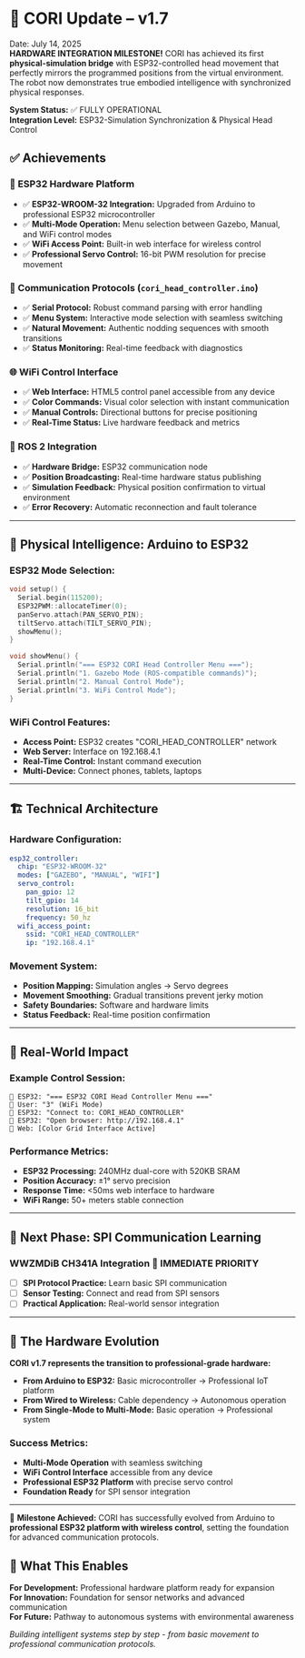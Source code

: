 # 📢 CORI Update – v1.7
Date: July 14, 2025  
**HARDWARE INTEGRATION MILESTONE!** CORI has achieved its first **physical-simulation bridge** with ESP32-controlled head movement that perfectly mirrors the programmed positions from the virtual environment. The robot now demonstrates true embodied intelligence with synchronized physical responses.

**System Status:** ✅ FULLY OPERATIONAL  
**Integration Level:** ESP32-Simulation Synchronization & Physical Head Control  

## ✅ Achievements

### 🔌 ESP32 Hardware Platform
- ✅ **ESP32-WROOM-32 Integration:** Upgraded from Arduino to professional ESP32 microcontroller
- ✅ **Multi-Mode Operation:** Menu selection between Gazebo, Manual, and WiFi control modes
- ✅ **WiFi Access Point:** Built-in web interface for wireless control
- ✅ **Professional Servo Control:** 16-bit PWM resolution for precise movement

### 🎯 Communication Protocols (`cori_head_controller.ino`)
- ✅ **Serial Protocol:** Robust command parsing with error handling
- ✅ **Menu System:** Interactive mode selection with seamless switching
- ✅ **Natural Movement:** Authentic nodding sequences with smooth transitions
- ✅ **Status Monitoring:** Real-time feedback with diagnostics

### 🌐 WiFi Control Interface
- ✅ **Web Interface:** HTML5 control panel accessible from any device
- ✅ **Color Commands:** Visual color selection with instant communication
- ✅ **Manual Controls:** Directional buttons for precise positioning
- ✅ **Real-Time Status:** Live hardware feedback and metrics

### 🔗 ROS 2 Integration
- ✅ **Hardware Bridge:** ESP32 communication node
- ✅ **Position Broadcasting:** Real-time hardware status publishing
- ✅ **Simulation Feedback:** Physical position confirmation to virtual environment
- ✅ **Error Recovery:** Automatic reconnection and fault tolerance

---

## 🚀 Physical Intelligence: Arduino to ESP32

### ESP32 Mode Selection:
```cpp
void setup() {
  Serial.begin(115200);
  ESP32PWM::allocateTimer(0);
  panServo.attach(PAN_SERVO_PIN);
  tiltServo.attach(TILT_SERVO_PIN);
  showMenu();
}

void showMenu() {
  Serial.println("=== ESP32 CORI Head Controller Menu ===");
  Serial.println("1. Gazebo Mode (ROS-compatible commands)");
  Serial.println("2. Manual Control Mode");
  Serial.println("3. WiFi Control Mode");
}
```

### WiFi Control Features:
- **Access Point:** ESP32 creates "CORI_HEAD_CONTROLLER" network
- **Web Server:** Interface on 192.168.4.1
- **Real-Time Control:** Instant command execution
- **Multi-Device:** Connect phones, tablets, laptops

---

## 🏗️ Technical Architecture

### Hardware Configuration:
```yaml
esp32_controller:
  chip: "ESP32-WROOM-32"
  modes: ["GAZEBO", "MANUAL", "WIFI"]
  servo_control:
    pan_gpio: 12
    tilt_gpio: 14
    resolution: 16_bit
    frequency: 50_hz
  wifi_access_point:
    ssid: "CORI_HEAD_CONTROLLER"
    ip: "192.168.4.1"
```

### Movement System:
- **Position Mapping:** Simulation angles → Servo degrees
- **Movement Smoothing:** Gradual transitions prevent jerky motion
- **Safety Boundaries:** Software and hardware limits
- **Status Feedback:** Real-time position confirmation

---

## 🎯 Real-World Impact

### Example Control Session:
```
🤖 ESP32: "=== ESP32 CORI Head Controller Menu ==="
👤 User: "3" (WiFi Mode)
🤖 ESP32: "Connect to: CORI_HEAD_CONTROLLER"
🤖 ESP32: "Open browser: http://192.168.4.1"
📱 Web: [Color Grid Interface Active]
```

### Performance Metrics:
- **ESP32 Processing:** 240MHz dual-core with 520KB SRAM
- **Position Accuracy:** ±1° servo precision
- **Response Time:** <50ms web interface to hardware
- **WiFi Range:** 50+ meters stable connection

---

## 🚀 Next Phase: SPI Communication Learning

### **WWZMDiB CH341A Integration** 🎯 **IMMEDIATE PRIORITY**
- [ ] **SPI Protocol Practice:** Learn basic SPI communication
- [ ] **Sensor Testing:** Connect and read from SPI sensors
- [ ] **Practical Application:** Real-world sensor integration

---

## 💫 The Hardware Evolution

**CORI v1.7 represents the transition to professional-grade hardware:**

- **From Arduino to ESP32:** Basic microcontroller → Professional IoT platform
- **From Wired to Wireless:** Cable dependency → Autonomous operation
- **From Single-Mode to Multi-Mode:** Basic operation → Professional system

### Success Metrics:
- **Multi-Mode Operation** with seamless switching
- **WiFi Control Interface** accessible from any device
- **Professional ESP32 Platform** with precise servo control
- **Foundation Ready** for SPI sensor integration

---

🎯 **Milestone Achieved:** CORI has successfully evolved from Arduino to **professional ESP32 platform with wireless control**, setting the foundation for advanced communication protocols.

## 🔮 What This Enables

**For Development:** Professional hardware platform ready for expansion  
**For Innovation:** Foundation for sensor networks and advanced communication  
**For Future:** Pathway to autonomous systems with environmental awareness  

*Building intelligent systems step by step - from basic movement to professional communication protocols.*
